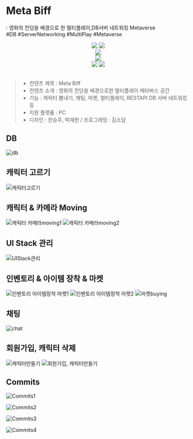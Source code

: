 #                         <Unity Photon Multiplay Metabus> Meta Biff
: 영화의 전당을 배경으로 한 멀티플레이,DB서버 네트워킹 Metaverse
  <br/>
 #DB #ServerNetworking #MultiPlay #Metaverse
<br/>
<div align = center>
<img src="https://img.shields.io/badge/unity-FFFFFF?style=for-the-badge&logo=unity&logoColor=black">
<img src="https://img.shields.io/badge/Photon-000000?style=for-the-badge&logo=unity&logoColor=white">
<br/>
<img src="https://img.shields.io/badge/Multiplayer-Implemented-success.svg?style=for-the-badge">
<br/>
<img src="https://img.shields.io/badge/DB Server Networking-Implemented-success.svg?style=for-the-badge">
<br/>
<img src="https://img.shields.io/badge/CSharp-239120?style=for-the-badge&logo=CSharp&logoColor=white">
<img src="https://img.shields.io/badge/github-181717?style=for-the-badge&logo=github&logoColor=white">
</div><br/>
  
> + 컨텐츠 제목 : Meta Biff<br/>
> + 컨텐츠 소개 : 영화의 전당을 배경으로한 멀티플레이 메타버스 공간<br/>
> + 기능 : 캐릭터 뽐내기, 채팅, 마켓, 멀티플레이, RESTAPI DB 서버 네트워킹 등
> + 지원 플랫폼 : PC<br/>
> + 디자인 : 한승주, 박재현 / 프로그래밍 : 김소담<br/>
## DB
![db](https://github.com/sodamkimkim/MetaBiff_UnityMetaverse/assets/100888879/3d1b5b4d-b894-4f00-a88f-6a6b05209f06)

## 캐릭터 고르기
![캐릭터고르기](https://github.com/sodamkimkim/MetaBiff_UnityMetaverse/assets/100888879/897ce8f1-2cfd-41d8-8771-4d9518b7fa35)

## 캐릭터 & 카메라 Moving
![캐릭터 카메라moving1](https://github.com/sodamkimkim/MetaBiff_UnityMetaverse/assets/100888879/98e03731-21e3-43d2-96f6-0e3766671542)
![캐릭터 카메라moving2](https://github.com/sodamkimkim/MetaBiff_UnityMetaverse/assets/100888879/c0a4779a-78c5-4e46-b658-902693c3ad77)

## UI Stack 관리
![UIStack관리](https://github.com/sodamkimkim/MetaBiff_UnityMetaverse/assets/100888879/564e466b-9f34-46f6-a296-2e58b04d1ec7)

## 인벤토리 & 아이템 장착 & 마켓
![인벤토리 아이템장착 마켓1](https://github.com/sodamkimkim/MetaBiff_UnityMetaverse/assets/100888879/b56d7b30-70f6-4480-833f-1d24b3fb6e02)
![인벤토리 아이템장착 마켓2](https://github.com/sodamkimkim/MetaBiff_UnityMetaverse/assets/100888879/45abbb3e-95c9-48c3-b983-579660d89b17)
![마켓buying](https://github.com/sodamkimkim/MetaBiff_UnityMetaverse/assets/100888879/73a56d9e-fb72-4657-97d7-7ff4866810ec)

## 채팅
![chat](https://github.com/sodamkimkim/MetaBiff_UnityMetaverse/assets/100888879/4b7b5c6d-4f82-44a6-8fc1-f45cccb9c5d4)

## 회원가입, 캐릭터 삭제
![캐릭터만들기](https://github.com/sodamkimkim/MetaBiff_UnityMetaverse/assets/100888879/889cb64a-8065-484d-9df9-0a3f386023b7)
![회원가입, 캐릭터만들기](https://github.com/sodamkimkim/MetaBiff_UnityMetaverse/assets/100888879/abbbae1f-789f-4fd2-a618-714ab7ff6509)

## Commits

![Commits1](https://github.com/sodamkimkim/MetaBiff_UnityMetaverse/assets/100888879/06fd9ac8-29a6-45f0-8da5-57ad45a9d84a)

![Commits2](https://github.com/sodamkimkim/MetaBiff_UnityMetaverse/assets/100888879/e3c96c05-3422-463d-ac0b-23f19fb6d741)

![Commits3](https://github.com/sodamkimkim/MetaBiff_UnityMetaverse/assets/100888879/d8d31c3d-3b2c-4bda-a186-8676b3bcbd22)

![Commits4](https://github.com/sodamkimkim/MetaBiff_UnityMetaverse/assets/100888879/16f13a8c-ebc9-4833-bbfc-b8e1f4fb1764)
